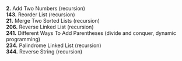 **2.** Add Two Numbers (recursion)  
**143.** Reorder List (recursion)  
**21.** Merge Two Sorted Lists (recursion)  
**206.** Reverse Linked List (recursion)  
**241.** Different Ways To Add Parentheses (divide and conquer, dynamic programming)  
**234.** Palindrome Linked List (recursion)  
**344.** Reverse String (recursion)
